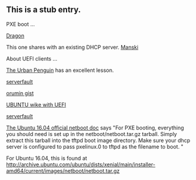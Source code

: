 ## This is a stub entry.


PXE boot ...

[Dragon](https://blogging.dragon.org.uk/howto-setup-a-pxe-server-with-dnsmasq/)

This one shares with an existing DHCP server. 
[Manski](https://manski.net/2016/09/pxe-server-on-existing-network-dhcp-proxy-on-ubuntu/)

About UEFI clients ...

[The Urban Penguin](https://www.theurbanpenguin.com/pxe-install-ubuntu-16-04/) has an excellent lesson.

[serverfault](https://serverfault.com/questions/829068/trouble-with-dnsmasq-dhcp-proxy-pxe-for-uefi-clients)

[orumin gist](https://gist.github.com/orumin/b38f5aed762f0bedff68)

[UBUNTU wike with UEFI](https://wiki.ubuntu.com/UEFI/PXE-netboot-install)

[serverfault](https://serverfault.com/questions/829068/trouble-with-dnsmasq-dhcp-proxy-pxe-for-uefi-clients)

[The Ubuntu 16.04 official netboot doc](https://help.ubuntu.com/16.04/installation-guide/amd64/ch04s05.html)
says "For PXE booting, everything you should need is set up in the netboot/netboot.tar.gz tarball. Simply extract this tarball into the tftpd boot image directory. Make sure your dhcp server is configured to pass pxelinux.0 to tftpd as the filename to boot. "

For Ubuntu 16.04, this is found at http://archive.ubuntu.com/ubuntu/dists/xenial/main/installer-amd64/current/images/netboot/netboot.tar.gz

